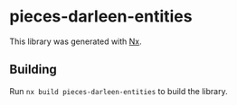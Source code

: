 # pieces-darleen-entities

This library was generated with [Nx](https://nx.dev).

## Building

Run `nx build pieces-darleen-entities` to build the library.
